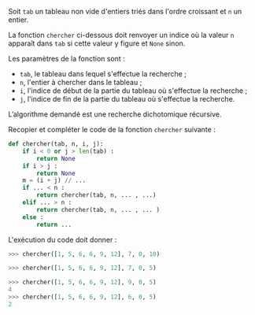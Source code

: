 Soit `tab` un tableau non vide d'entiers triés dans l'ordre croissant et `n` un entier.

La fonction `chercher` ci-dessous doit renvoyer un indice où la valeur `n`
apparaît dans `tab` si cette valeur y figure et `None` sinon. 

Les paramètres de la fonction sont :

- `tab`, le tableau dans lequel s'effectue la recherche ;
- `n`, l'entier à chercher dans le tableau ;
- `i`, l'indice de début de la partie du tableau où s'effectue la recherche ;
- `j`, l'indice de fin de la partie du tableau où s'effectue la recherche.

L’algorithme demandé est une recherche dichotomique récursive.

Recopier et compléter le code de la fonction `chercher` suivante :

```python linenums='1'
def chercher(tab, n, i, j):
    if i < 0 or j > len(tab) :
        return None
    if i > j :
        return None
    m = (i + j) // ...
    if ... < n :
        return chercher(tab, n, ... , ...)
    elif ... > n :
        return chercher(tab, n, ... , ... )
    else :
        return ...
```

L'exécution du code doit donner :
```python
>>> chercher([1, 5, 6, 6, 9, 12], 7, 0, 10)

>>> chercher([1, 5, 6, 6, 9, 12], 7, 0, 5)

>>> chercher([1, 5, 6, 6, 9, 12], 9, 0, 5)
4
>>> chercher([1, 5, 6, 6, 9, 12], 6, 0, 5)
2
```